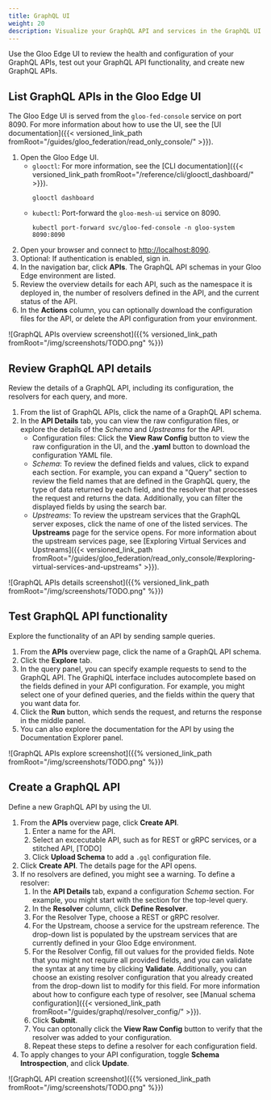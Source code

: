 ```yaml
---
title: GraphQL UI
weight: 20
description: Visualize your GraphQL API and services in the GraphQL UI.
---
```


Use the Gloo Edge UI to review the health and configuration of your GraphQL APIs, test out your GraphQL API functionality, and create new GraphQL APIs.

## List GraphQL APIs in the Gloo Edge UI

The Gloo Edge UI is served from the `gloo-fed-console` service on port 8090. For more information about how to use the UI, see the [UI documentation]({{< versioned_link_path fromRoot="/guides/gloo_federation/read_only_console/" >}}).

1. Open the Gloo Edge UI.
   * `glooctl`: For more information, see the [CLI documentation]({{< versioned_link_path fromRoot="/reference/cli/glooctl_dashboard/" >}}).
     ```shell
     glooctl dashboard
     ```
   * `kubectl`: Port-forward the `gloo-mesh-ui` service on 8090.
     ```shell
     kubectl port-forward svc/gloo-fed-console -n gloo-system 8090:8090
     ```
2. Open your browser and connect to [http://localhost:8090](http://localhost:8090).
3. Optional: If authentication is enabled, sign in.
4. In the navigation bar, click **APIs**. The GraphQL API schemas in your Gloo Edge environment are listed.
5. Review the overview details for each API, such as the namespace it is deployed in, the number of resolvers defined in the API, and the current status of the API.
6. In the **Actions** column, you can optionally download the configuration files for the API, or delete the API configuration from your environment.

![GraphQL APIs overview screenshot]({{% versioned_link_path fromRoot="/img/screenshots/TODO.png" %}})

## Review GraphQL API details

Review the details of a GraphQL API, including its configuration, the resolvers for each query, and more.

1. From the list of GraphQL APIs, click the name of a GraphQL API schema.
2. In the **API Details** tab, you can view the raw configuration files, or explore the details of the _Schema_ and _Upstreams_ for the API.
   * Configuration files: Click the **View Raw Config** button to view the raw configuration in the UI, and the **<file-name>.yaml** button to download the configuration YAML file.
   * _Schema_: To review the defined fields and values, click to expand each section. For example, you can expand a "Query" section to review the field names that are defined in the GraphQL query, the type of data returned by each field, and the resolver that processes the request and returns the data. Additionally, you can filter the displayed fields by using the search bar.
   * _Upstreams_: To review the upstream services that the GraphQL server exposes, click the name of one of the listed services. The **Upstreams** page for the service opens. For more information about the upstream services page, see [Exploring Virtual Services and Upstreams]({{< versioned_link_path fromRoot="/guides/gloo_federation/read_only_console/#exploring-virtual-services-and-upstreams" >}}).

![GraphQL APIs details screenshot]({{% versioned_link_path fromRoot="/img/screenshots/TODO.png" %}})

## Test GraphQL API functionality

Explore the functionality of an API by sending sample queries.

1. From the **APIs** overview page, click the name of a GraphQL API schema.
2. Click the **Explore** tab.
3. In the query panel, you can specify example requests to send to the GraphQL API. The GraphiQL interface includes autocomplete based on the fields defined in your API configuration. For example, you might select one of your defined queries, and the fields within the query that you want data for.
4. Click the **Run** button, which sends the request, and returns the response in the middle panel.
5. You can also explore the documentation for the API by using the Documentation Explorer panel.

![GraphQL APIs explore screenshot]({{% versioned_link_path fromRoot="/img/screenshots/TODO.png" %}})

## Create a GraphQL API

Define a new GraphQL API by using the UI.

1. From the **APIs** overview page, click **Create API**.
   1. Enter a name for the API.
   2. Select an excecutable API, such as for REST or gRPC services, or a stitched API, [TODO]
   3. Click **Upload Schema** to add a `.gql` configuration file.
2. Click **Create API**. The details page for the API opens.
3. If no resolvers are defined, you might see a warning. To define a resolver:
   1. In the **API Details** tab, expand a configuration _Schema_ section. For example, you might start with the section for the top-level query.
   2. In the **Resolver** column, click **Define Resolver**.
   3. For the Resolver Type, choose a REST or gRPC resolver. 
   4. For the Upstream, choose a service for the upstream reference. The drop-down list is populated by the upstream services that are currently defined in your Gloo Edge environment.
   5. For the Resolver Config, fill out values for the provided fields. Note that you might not require all provided fields, and you can validate the syntax at any time by clicking **Validate**. Additionally, you can choose an existing resolver configuration that you already created from the drop-down list to modify for this field. For more information about how to configure each type of resolver, see [Manual schema configuration]({{< versioned_link_path fromRoot="/guides/graphql/resolver_config/" >}}).
   6. Click **Submit**.
   7. You can optonally click the **View Raw Config** button to verify that the resolver was added to your configuration.
   8. Repeat these steps to define a resolver for each configuration field.
4. To apply changes to your API configuration, toggle **Schema Introspection**, and click **Update**.

![GraphQL API creation screenshot]({{% versioned_link_path fromRoot="/img/screenshots/TODO.png" %}})